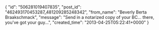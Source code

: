  {
   "id": "506281019407835",
   "post_id": "462493170453287_481209285248342",
   "from_name": "Beverly Berta Braakschmack",
   "message": "Send in a notarized copy of your BC... there, you've got your guy...",
   "created_time": "2013-04-25T05:22:41+0000"
 }
